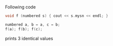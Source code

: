 Following code

```cpp
void f (numbered s) { cout << s.mysn << endl; }

numbered a, b = a, c = b;
f(a); f(b); f(c);
```

prints 3 identical values
